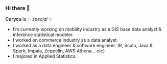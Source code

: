 ### Hi there 👋

**Curycu** is ✨ _special_ ✨

- I’m currently working on mobility industry as a GIS base data analyst & inference statistical modeler.  
- I worked on commerce industry as a data analyst.   
- I worked as a data engineer & software engineer. (R, Scala, Java & Spark, Impala, Zeppelin, AWS Athena... etc)  
- I majored in Applied Statistics.  
